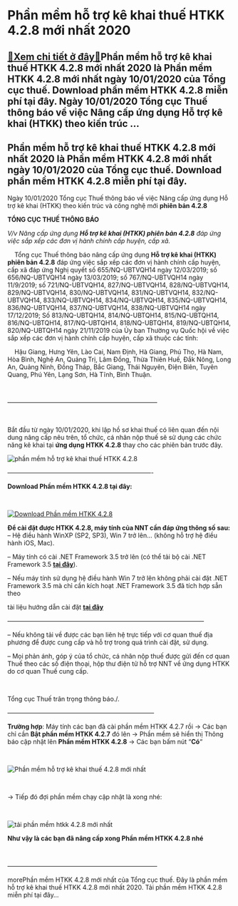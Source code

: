 Phần mềm hỗ trợ kê khai thuế HTKK 4.2.8 mới nhất 2020
=====================================================

[:gift:Xem chi tiết ở đây:gift:](https://hddtvn.com/phan-mem-ho-tro-ke-khai-thue-htkk-4-2-8-moi-nhat-2020/)Phần mềm hỗ trợ kê khai thuế HTKK 4.2.8 mới nhất 2020 là Phần mềm HTKK 4.2.8 mới nhất ngày 10/01/2020 của Tổng cục thuế. Download phần mềm HTKK 4.2.8 miễn phí tại đây. Ngày 10/01/2020 Tổng cục Thuế thông báo về việc Nâng cấp ứng dụng Hỗ trợ kê khai (HTKK) theo kiến trúc …
--------------------------------------------------------------------------------------------------------------------------------------------------------------------------------------------------------------------------------------------------------------------------------



Phần mềm hỗ trợ kê khai thuế HTKK 4.2.8 mới nhất 2020 là Phần mềm HTKK 4.2.8 mới nhất ngày 10/01/2020 của Tổng cục thuế. Download phần mềm HTKK 4.2.8 miễn phí tại đây.
-------------------------------------------------------------------------------------------------------------------------------------------------------------------------


Ngày 10/01/2020 Tổng cục Thuế thông báo về việc Nâng cấp ứng dụng Hỗ trợ kê khai (HTKK) theo kiến trúc và công nghệ mới **phiên bản 4.2.8**



**TỔNG CỤC THUẾ THÔNG BÁO**

*V/v Nâng cấp ứng dụng **Hỗ trợ kê khai (HTKK) phiên bản 4.2.8** đáp ứng việc sắp xếp các đơn vị hành chính cấp huyện, cấp xã.*

    Tổng cục Thuế thông báo nâng cấp ứng dụng **Hỗ trợ kê khai (HTKK) phiên bản 4.2.8** đáp ứng việc sắp xếp các đơn vị hành chính cấp huyện, cấp xã đáp ứng Nghị quyết số 655/NQ-UBTVQH14 ngày 12/03/2019; số 656/NQ-UBTVQH14 ngày 13/03/2019; số 767/NQ-UBTVQH14 ngày 11/9/2019; số 721/NQ-UBTVQH14, 827/NQ-UBTVQH14, 828/NQ-UBTVQH14, 829/NQ-UBTVQH14, 830/NQ-UBTVQH14, 831/NQ-UBTVQH14, 832/NQ-UBTVQH14, 833/NQ-UBTVQH14, 834/NQ-UBTVQH14, 835/NQ-UBTVQH14, 836/NQ-UBTVQH14, 837/NQ-UBTVQH14, 838/NQ-UBTVQH14 ngày 17/12/2019; Số 813/NQ-UBTQH14, 814/NQ-UBTQH14, 815/NQ-UBTQH14, 816/NQ-UBTQH14, 817/NQ-UBTQH14, 818/NQ-UBTQH14, 819/NQ-UBTQH14, 820/NQ-UBTQH14 ngày 21/11/2019 của Ủy ban Thường vụ Quốc hội về việc sắp xếp các đơn vị hành chính cấp huyện, cấp xã thuộc các tỉnh:  

    Hậu Giang, Hưng Yên, Lào Cai, Nam Định, Hà Giang, Phú Thọ, Hà Nam, Hòa Bình, Nghệ An, Quảng Trị, Lâm Đồng, Thừa Thiên Huế, Đắk Nông, Long An, Quảng Ninh, Đồng Tháp, Bắc Giang, Thái Nguyên, Điện Biên, Tuyên Quang, Phú Yên, Lạng Sơn, Hà Tĩnh, Bình Thuận.  

  



————————————————————————

  

Bắt đầu từ ngày 10/01/2020, khi lập hồ sơ khai thuế có liên quan đến nội dung nâng cấp nêu trên, tổ chức, cá nhân nộp thuế sẽ sử dụng các chức năng kê khai tại **ứng dụng HTKK 4.2.8** thay cho các phiên bản trước đây.

  

![phần mềm hỗ trợ kê khai thuế HTKK 4.2.8](https://hddtvn.com/wp-content/uploads/2021/01/phan-mem-ho-ke-khai-thue-HTKK-4_2_8.png "phần mềm hỗ trợ kê khai thuế HTKK 4.2.8")

  

———————————————————————-


**Download Phần mềm HTKK 4.2.8 tại đây:**  

  

[![Download Phần mềm HTKK 4.2.8](https://hddtvn.com/wp-content/uploads/2021/01/tai-xuong.png "Download Phần mềm HTKK 4.2.8")](https://www.fshare.vn/file/A4EGQ552I89E "Download Phần mềm HTKK 4.2.8")


**Để cài đặt được HTKK 4.2.8, máy tính của NNT cần đáp ứng thông số sau:**
– Hệ điều hành WinXP (SP2, SP3), Win 7 trở lên… (không hỗ trợ hệ điều hành iOS, Mac).


– Máy tính có cài .NET Framework 3.5 trở lên (có thể tải bộ cài .NET Framework 3.5 **[tại đây](https://www.fshare.vn/file/F4X6R3TJZ5FH "tải NET Frameword 3.5")**).


 – Nếu máy tính sử dụng hệ điều hành Win 7 trở lên không phải cài đặt .NET Framework 3.5 mà chỉ cần kích hoạt .NET Framework 3.5 đã tích hợp sẵn theo 

tài liệu hướng dẫn cài đặt **[tại đây](http://www.gdt.gov.vn/wps/wcm/connect/ee2414f2-f093-4eb7-91bf-7df936c36444/HD+cai+dat+HTKK+4.0.pdf?MOD=AJPERES&CACHEID=ROOTWORKSPACEee2414f2-f093-4eb7-91bf-7df936c36444 "hướng dẫn cài đặt htkk 4.0")**

  

 ———————————————————————————————–

– Nếu không tải về được các bạn liên hệ trực tiếp với cơ quan thuế địa phương để được cung cấp và hỗ trợ trong quá trình cài đặt, sử dụng.


– Mọi phản ánh, góp ý của tổ chức, cá nhân nộp thuế được gửi đến cơ quan Thuế theo các số điện thoại, hộp thư điện tử hỗ trợ NNT về ứng dụng HTKK do cơ quan Thuế cung cấp.  

 



Tổng cục Thuế trân trọng thông báo./.

  

———————————————————————–

  

**Trường hợp**: Máy tính các bạn đã cài phần mềm HTKK 4.2.7 rồi -> Các bạn chỉ cần **Bật phần mềm HTKK 4.2.7** đó lên -> Phần mềm sẽ hiển thị Thông báo cập nhật lên **Phần mềm HTKK 4.2.8** -> Các bạn bấm nút “**Có**“  

  

![Phần mềm hỗ trợ kê khai thuế 4.2.8 mới nhất](https://hddtvn.com/wp-content/uploads/2021/01/phan-mem-ho-tro-ke-khai-thue-4_2_8-moi-nhat.png "Phần mềm hỗ trợ kê khai thuế 4.2.8 mới nhất")  

  

-> Tiếp đó đợi phần mềm chạy cập nhật là xong nhé:  

  

![tải phần mềm htkk 4.2.8 mới nhất](https://hddtvn.com/wp-content/uploads/2021/01/tai-phan-mem-htkk-4-2_8-moi-nhat.png "tải phần mềm htkk 4.2.8 mới nhất")

**Như vậy là các bạn đã nâng cấp xong Phần mềm HTKK 4.2.8 nhé**

  

————————————————————————

morePhần mềm HTKK 4.2.8 mới nhất của Tổng cục thuế. Đây là phần mềm hỗ trợ kê khai thuế HTKK 4.2.8 mới nhất 2020. Tải phần mềm HTKK 4.2.8 miễn phí tại đây…

